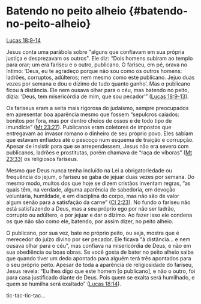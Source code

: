 # **Batendo no peito alheio** {#batendo-no-peito-alheio}

[Lucas 18:9-14](http://bibliaonline.com.br/acf/lc/18/9-14)

Jesus conta uma parábola sobre &quot;alguns que confiavam em sua própria justiça e desprezavam os outros&quot;. Ele diz: “Dois homens subiram ao templo para orar; um era fariseu e o outro, publicano. O fariseu, em pé, orava no íntimo: ‘Deus, eu te agradeço porque não sou como os outros homens: ladrões, corruptos, adúlteros; nem mesmo como este publicano. Jejuo duas vezes por semana e dou o dízimo de tudo quanto ganho’. Mas o publicano ficou à distância. Ele nem ousava olhar para o céu, mas batendo no peito, dizia: ‘Deus, tem misericórdia de mim, que sou pecador’” ([Lucas 18:9-13](http://bibliaonline.com.br/acf/lc/18/9-13)).

Os fariseus eram a seita mais rigorosa do judaísmo, sempre preocupados em apresentar boa aparência mesmo que fossem “sepulcros caiados: bonitos por fora, mas por dentro cheios de ossos e de todo tipo de imundície” ([Mt 23:27](http://bibliaonline.com.br/acf/mt/23/27)). Publicanos eram coletores de impostos que entregavam ao invasor romano o dinheiro de seu próprio povo. Eles sabiam que estavam enfiados até o pescoço num esquema de traição e corrupção. Apesar de insistir para que se arrependessem, Jesus não era severo com publicanos, ladrões e prostitutas, porém chamava de “raça de víboras” ([Mt 23:33](http://bibliaonline.com.br/acf/mt/23/33)) os religiosos fariseus.

Mesmo que Deus nunca tenha incluído na Lei a obrigatoriedade ou frequência do jejum, o fariseu se gaba de jejuar duas vezes por semana. Do mesmo modo, muitos dos que hoje se dizem cristãos inventam regras, “as quais têm, na verdade, alguma aparência de sabedoria, em devoção voluntária, humildade, e em disciplina do corpo, mas não são de valor algum senão para a satisfação da carne” ([Cl 2:23](http://bibliaonline.com.br/acf/cl/2/23)). No fundo o fariseu não está satisfazendo a Deus, mas a seu próprio ego por não ser ladrão, corrupto ou adúltero, e por jejuar e dar o dízimo. Ao fazer isso ele condena os que não são como ele, batendo, por assim dizer, no peito alheio.

O publicano, por sua vez, bate no próprio peito, ou seja, mostra que é merecedor do juízo divino por ser pecador. Ele ficava “à distância... e nem ousava olhar para o céu”, mas confiava na misericórdia de Deus, e não em sua obediência ou boas obras. Se você gosta de bater no peito alheio saiba que quando tiver um dedo apontado para alguém terá três apontados para o seu próprio peito. Apesar de toda a aparência de religiosidade do fariseu, Jesus revela: “Eu lhes digo que este homem [o publicano], e não o outro, foi para casa justificado diante de Deus. Pois quem se exalta será humilhado, e quem se humilha será exaltado” ([Lucas 18:14](http://bibliaonline.com.br/acf/lc/18/14)).

tic-tac-tic-tac...